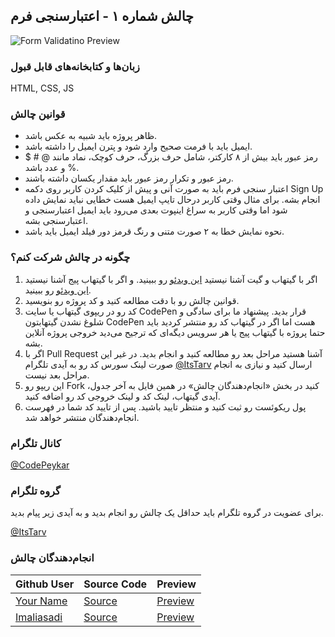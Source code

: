 ## چالش شماره ۱ - اعتبارسنجی فرم

![Form Validatino Preview](FormValidation.png)

### زبان‌ها و کتابخانه‌های قابل قبول

HTML, CSS, JS

### قوانین چالش

- ظاهر پروژه باید شبیه به عکس باشد.
- ایمیل باید با فرمت صحیح وارد شود و پترن ایمیل را داشته باشد.
- رمز عبور باید بیش از ۸ کارکتر، شامل حرف بزرگ، حرف کوچک، نماد مانند @ # $ % و عدد باشد.
- رمز عبور و تکرار رمز عبور باید مقدار یکسان داشته باشند.
- اعتبار سنجی فرم باید به صورت آنی و پیش از کلیک کردن کاربر روی دکمه Sign Up انجام بشه. برای مثال وقتی کاربر درحال تایپ ایمیل هست خطایی نباید نمایش داده شود اما وقتی کاربر به سراغ اینپوت بعدی می‌رود باید ایمیل اعتبارسنجی و اعتبارسنجی بشه.
- نحوه نمایش خطا به ۲ صورت متنی و رنگ قرمز دور فیلد ایمیل باید باشد.

### چگونه در چالش شرکت کنم؟

1. اگر با گیتهاب و گیت آشنا نیستید [این ویدئو](http://youtu.be/xDdal3QSypE) رو ببینید. و اگر با گیتهاب پیج آشنا نیستید [این ویدئو](http://youtu.be/lXpVO4K441w) رو ببینید.
2. قوانین چالش رو با دقت مطالعه کنید و کد پروژه رو بنویسید.
3. کد رو در ریپوی گیتهاب یا سایت CodePen قرار بدید. پیشنهاد ما برای سادگی و شلوغ نشدن گیتهابتون CodePen هست اما اگر در گیتهاب کد رو منتشر کردید باید حتما پروژه با گیتهاب پیج یا هر سرویس دیگه‌ای که ترجیح می‌دید خروجی پروژه آنلاین بشه.
4. اگر با Pull Request آشنا هستید مراحل بعد رو مطالعه کنید و انجام بدید. در غیر این صورت لینک سورس کد رو به آیدی تلگرام [@ItsTarv](https://t.me/ItsTarv) ارسال کنید و نیازی به انجام مراحل بعد نیست.
5. این ریپو رو Fork کنید در بخش «انجام‌دهندگان چالش» در همین فایل به آخر جدول، آیدی گیتهاب، لینک کد و لینک خروجی کد رو اضافه کنید.
6. پول ریکوئست رو ثبت کنید و منتظر تایید باشید. پس از تایید کد شما در فهرست انجام‌دهندگان منتشر خواهد شد.

### کانال تلگرام

[@CodePeykar](https://t.me/CodePeykar)

### گروه تلگرام

برای عضویت در گروه تلگرام باید حداقل یک چالش رو انجام بدید و به آیدی زیر پیام بدید.

[@ItsTarv](https://t.me/ItsTarv)

### انجام‌دهندگان چالش

| Github User                                 | Source Code                                                       | Preview                                         |
| ------------------------------------------- | ----------------------------------------------------------------- | ----------------------------------------------- |
| [Your Name](https://example.com/)           | [Source](https://example.com/)                                    | [Preview](https://example.com/)                 |
| [Imaliasadi](https://github.com/Imaliasadi) | [Source](https://github.com/Imaliasadi/CodePeykar-FormValidation) | [Preview](https://validsignupform.netlify.app/) |
